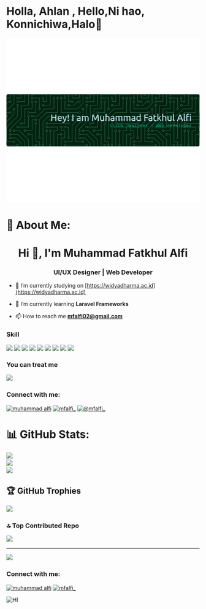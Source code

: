 
# Holla, Ahlan , Hello,Ni hao, Konnichiwa,Halo👋
 ![MFAlfi](img/alfi.png)
# 💫 About Me:
<h1 align="center">Hi 👋, I'm Muhammad Fatkhul Alfi</h1>
<h3 align="center">UI/UX Designer | Web Developer</h3>



- 🔭 I’m currently studying on [https://widyadharma.ac.id](https://widyadharma.ac.id)

- 🌱 I’m currently learning **Laravel Frameworks**

- 📫 How to reach me **mfalfi02@gmail.com**

### Skill

<img src="https://img.shields.io/badge/HTML5-E34F26?style=for-the-badge&logo=html5&logoColor=white" />
<img src="https://img.shields.io/badge/CSS3-1572B6?style=for-the-badge&logo=css3&logoColor=white" />
<img src="https://img.shields.io/badge/PHP-777BB4?style=for-the-badge&logo=php&logoColor=white" />
<img src="https://img.shields.io/badge/MySQL-005C84?style=for-the-badge&logo=mysql&logoColor=white" />
<img src="https://img.shields.io/badge/Laravel-FF2D20?style=for-the-badge&logo=laravel&logoColor=white" />
<img src="https://img.shields.io/badge/Canva-%2300C4CC.svg?&style=for-the-badge&logo=Canva&logoColor=white" />
<img src="https://img.shields.io/badge/Figma-F24E1E?style=for-the-badge&logo=figma&logoColor=white" />
<img src="https://img.shields.io/badge/Bootstrap-563D7C?style=for-the-badge&logo=bootstrap&logoColor=white" />
<img src="https://img.shields.io/badge/ChatGPT-74aa9c?style=for-the-badge&logo=openai&logoColor=white" />




### You can treat me
<img src="https://img.shields.io/badge/KFC-F40027?style=for-the-badge&logo=kfc&logoColor=white" />


<!-- ### Connect with me -->
<!-- ![https://instagram.com/mfalfi_](https://img.shields.io/badge/Instagram-E4405F?style=for-the-badge&logo=instagram&logoColor=white)
![https://linkedin.com/in/muhammad alfi](https://img.shields.io/badge/LinkedIn-0077B5?style=for-the-badge&logo=linkedin&logoColor=white)
![https://tiktok.com/@mfalfi_](https://img.shields.io/badge/TikTok-000000?style=for-the-badge&logo=tiktok&logoColor=white) -->
<h3 align="left">Connect with me:</h3>
<p align="left">
<a href="https://linkedin.com/in/muhammad alfi" target="blank"><img align="center" src="https://raw.githubusercontent.com/rahuldkjain/github-profile-readme-generator/master/src/images/icons/Social/linked-in-alt.svg" alt="muhammad alfi" height="30" width="40" /></a>
<a href="https://instagram.com/mfalfi_" target="blank"><img align="center" src="https://raw.githubusercontent.com/rahuldkjain/github-profile-readme-generator/master/src/images/icons/Social/instagram.svg" alt="mfalfi_" height="30" width="40" /></a>
<a href="https://instagram.com/mfalfi_" target="blank"><img align="center" src="https://upload.wikimedia.org/wikipedia/commons/thumb/a/a6/Tiktok_icon.svg/2048px-Tiktok_icon.svg.png" alt="@mfalfi_" height="30" width="40" /></a>
</p>

# 📊 GitHub Stats:
![](https://github-readme-stats.vercel.app/api?username=mfalfi02&theme=gruvbox&hide_border=false&include_all_commits=false&count_private=false)<br/>
![](https://nirzak-streak-stats.vercel.app/?user=mfalfi02&theme=gruvbox&hide_border=false)<br/>
![](https://github-readme-stats.vercel.app/api/top-langs/?username=mfalfi02&theme=gruvbox&hide_border=false&include_all_commits=false&count_private=false&layout=compact)

## 🏆 GitHub Trophies
![](https://github-profile-trophy.vercel.app/?username=mfalfi02&theme=radical&no-frame=false&no-bg=true&margin-w=4)

### 🔝 Top Contributed Repo
![](https://github-contributor-stats.vercel.app/api?username=mfalfi02&limit=5&theme=dark&combine_all_yearly_contributions=true)

---
[![](https://visitcount.itsvg.in/api?id=mfalfi02&icon=0&color=0)](https://visitcount.itsvg.in)



<h3 align="left">Connect with me:</h3>
<p align="left">
<a href="https://linkedin.com/in/muhammad alfi" target="blank"><img align="center" src="https://raw.githubusercontent.com/rahuldkjain/github-profile-readme-generator/master/src/images/icons/Social/linked-in-alt.svg" alt="muhammad alfi" height="30" width="40" /></a>
<a href="https://instagram.com/mfalfi_" target="blank"><img align="center" src="https://raw.githubusercontent.com/rahuldkjain/github-profile-readme-generator/master/src/images/icons/Social/instagram.svg" alt="mfalfi_" height="30" width="40" /></a>
</p>









<!-- Proudly created with GPRM ( https://gprm.itsvg.in ) -->
![HI](https://media3.giphy.com/media/v1.Y2lkPTc5MGI3NjExZmkzNnkycjk5emZiZjAxYWc0M3ZhcWJqbXBjcXB6NHpmM2FsazdhcSZlcD12MV9pbnRlcm5hbF9naWZfYnlfaWQmY3Q9Zw/8vQSQ3cNXuDGo/giphy.gif)